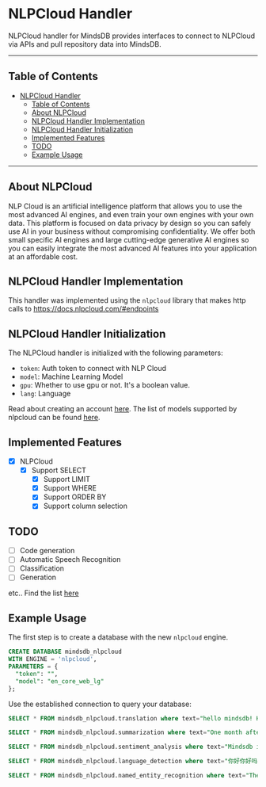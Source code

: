 # NLPCloud Handler

NLPCloud handler for MindsDB provides interfaces to connect to NLPCloud via APIs and pull repository data into MindsDB.

---

## Table of Contents

- [NLPCloud Handler](#nlpcloud-handler)
  - [Table of Contents](#table-of-contents)
  - [About NLPCloud](#about-nlpcloud)
  - [NLPCloud Handler Implementation](#nlpcloud-handler-implementation)
  - [NLPCloud Handler Initialization](#nlpcloud-handler-initialization)
  - [Implemented Features](#implemented-features)
  - [TODO](#todo)
  - [Example Usage](#example-usage)

---

## About NLPCloud

NLP Cloud is an artificial intelligence platform that allows you to use the most advanced AI engines, and even train your own engines with your own data. This platform is focused on data privacy by design so you can safely use AI in your business without compromising confidentiality. We offer both small specific AI engines and large cutting-edge generative AI engines so you can easily integrate the most advanced AI features into your application at an affordable cost.


## NLPCloud Handler Implementation

This handler was implemented using the `nlpcloud` library that makes http calls to https://docs.nlpcloud.com/#endpoints

## NLPCloud Handler Initialization

The NLPCloud handler is initialized with the following parameters:

- `token`: Auth token to connect with NLP Cloud
- `model`: Machine Learning Model
- `gpu`: Whether to use gpu or not. It's a boolean value.
- `lang`: Language

Read about creating an account [here](https://nlpcloud.com/).
The list of models supported by nlpcloud can be found [here](https://docs.nlpcloud.com/#models).

## Implemented Features

- [x] NLPCloud
  - [x] Support SELECT
    - [x] Support LIMIT
    - [x] Support WHERE
    - [x] Support ORDER BY
    - [x] Support column selection

## TODO

- [ ] Code generation
- [ ] Automatic Speech Recognition
- [ ] Classification
- [ ] Generation

etc.. Find the list [here](https://docs.nlpcloud.com/#endpoints)

## Example Usage

The first step is to create a database with the new `nlpcloud` engine. 

~~~~sql
CREATE DATABASE mindsdb_nlpcloud
WITH ENGINE = 'nlpcloud',
PARAMETERS = {
  "token": "",
  "model": "en_core_web_lg"
};
~~~~

Use the established connection to query your database:

~~~~sql
SELECT * FROM mindsdb_nlpcloud.translation where text="hello mindsdb! How are ya?" AND source="eng_Latn" AND target="fra_Latn";
~~~~

~~~~sql
SELECT * FROM mindsdb_nlpcloud.summarization where text="One month after the United States began what has become a troubled rollout of a national COVID vaccination campaign, the effort is finally gathering real steam. Close to a million doses -- over 951,000, to be more exact -- made their way into the arms of Americans in the past 24 hours, the U.S. Centers  for Disease Control and Prevention reported Wednesday. That s the largest number of shots given in one day since the rollout began and a big jump from the previous day, when just under 340,000 doses were given, CBS News reported. That number is likely to jump quickly after the federal government on Tuesday gave states the OK to vaccinate anyone over 65 and said it would release all the doses of vaccine it has available for distribution. Meanwhile, a number of states have now opened mass vaccination sites in an effort to get larger numbers of people inoculated, CBS News reported.";
~~~~

~~~~sql
SELECT * FROM mindsdb_nlpcloud.sentiment_analysis where text="Mindsdb is an excellent product";
~~~~

~~~~sql
SELECT * FROM mindsdb_nlpcloud.language_detection where text="你好你好吗";
~~~~

~~~~sql
SELECT * FROM mindsdb_nlpcloud.named_entity_recognition where text="The World Health Organization (WHO)[1] is a specialized agency of the United Nations responsible for international public health.[2] The WHO Constitution states its main objective as 'the attainment by all peoples of the highest possible level of health'.[3] Headquartered in Geneva, Switzerland, it has six regional offices and 150 field offices worldwide.";
~~~~